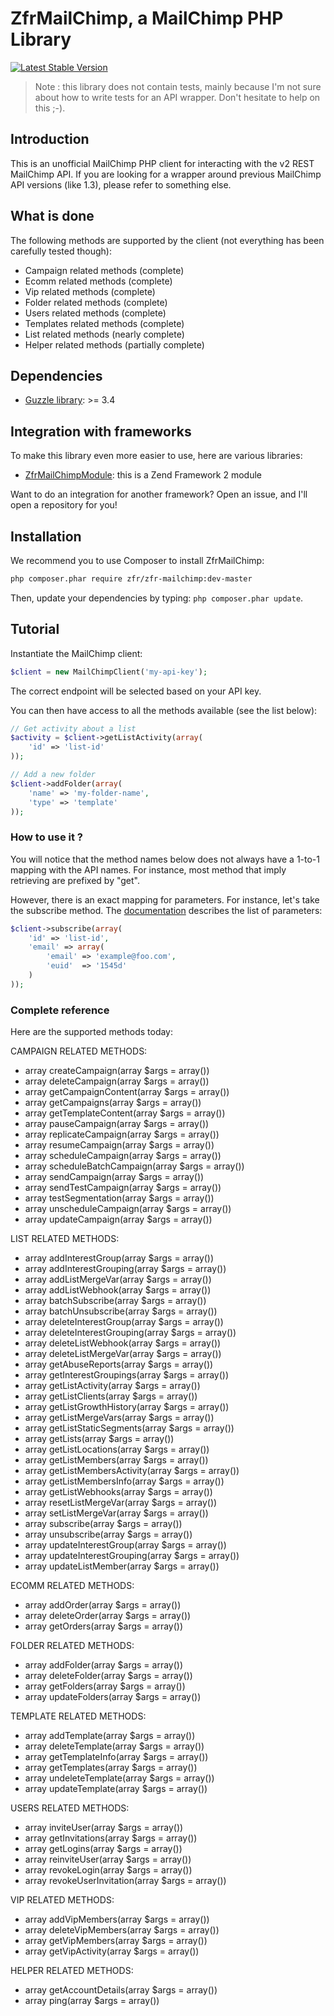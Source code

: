 # ZfrMailChimp, a MailChimp PHP Library

[![Latest Stable Version](https://poser.pugx.org/zfr/zfr-mailchimp/v/stable.png)](https://packagist.org/packages/zfr/zfr-mailchimp)

> Note : this library does not contain tests, mainly because I'm not sure about how to write tests for an API
wrapper. Don't hesitate to help on this ;-).

## Introduction

This is an unofficial MailChimp PHP client for interacting with the v2 REST MailChimp API. If you are looking
for a wrapper around previous MailChimp API versions (like 1.3), please refer to something else.

## What is done

The following methods are supported by the client (not everything has been carefully tested though):

* Campaign related methods (complete)
* Ecomm related methods (complete)
* Vip related methods (complete)
* Folder related methods (complete)
* Users related methods (complete)
* Templates related methods (complete)
* List related methods (nearly complete)
* Helper related methods (partially complete)

## Dependencies

* [Guzzle library](http://guzzlephp.org): >= 3.4

## Integration with frameworks

To make this library even more easier to use, here are various libraries:

* [ZfrMailChimpModule](https://github.com/zf-fr/zfr-mailchimp-module): this is a Zend Framework 2 module

Want to do an integration for another framework? Open an issue, and I'll open a repository for you!

## Installation

We recommend you to use Composer to install ZfrMailChimp:

```sh
php composer.phar require zfr/zfr-mailchimp:dev-master
```

Then, update your dependencies by typing: `php composer.phar update`.

## Tutorial

Instantiate the MailChimp client:

```php
$client = new MailChimpClient('my-api-key');
```

The correct endpoint will be selected based on your API key.

You can then have access to all the methods available (see the list below):

```php
// Get activity about a list
$activity = $client->getListActivity(array(
    'id' => 'list-id'
));

// Add a new folder
$client->addFolder(array(
    'name' => 'my-folder-name',
    'type' => 'template'
));
```

### How to use it ?

You will notice that the method names below does not always have a 1-to-1 mapping with the API names. For instance,
most method that imply retrieving are prefixed by "get".

However, there is an exact mapping for parameters. For instance, let's take the subscribe method. The [documentation](http://apidocs.mailchimp.com/api/2.0/lists/subscribe.php)
describes the list of parameters:

```php
$client->subscribe(array(
    'id' => 'list-id',
    'email' => array(
        'email' => 'example@foo.com',
        'euid'  => '1545d'
    )
));
```

### Complete reference

Here are the supported methods today:

CAMPAIGN RELATED METHODS:

* array createCampaign(array $args = array())
* array deleteCampaign(array $args = array())
* array getCampaignContent(array $args = array())
* array getCampaigns(array $args = array())
* array getTemplateContent(array $args = array())
* array pauseCampaign(array $args = array())
* array replicateCampaign(array $args = array())
* array resumeCampaign(array $args = array())
* array scheduleCampaign(array $args = array())
* array scheduleBatchCampaign(array $args = array())
* array sendCampaign(array $args = array())
* array sendTestCampaign(array $args = array())
* array testSegmentation(array $args = array())
* array unscheduleCampaign(array $args = array())
* array updateCampaign(array $args = array())

LIST RELATED METHODS:

* array addInterestGroup(array $args = array())
* array addInterestGrouping(array $args = array())
* array addListMergeVar(array $args = array())
* array addListWebhook(array $args = array())
* array batchSubscribe(array $args = array())
* array batchUnsubscribe(array $args = array())
* array deleteInterestGroup(array $args = array())
* array deleteInterestGrouping(array $args = array())
* array deleteListWebhook(array $args = array())
* array deleteListMergeVar(array $args = array())
* array getAbuseReports(array $args = array())
* array getInterestGroupings(array $args = array())
* array getListActivity(array $args = array())
* array getListClients(array $args = array())
* array getListGrowthHistory(array $args = array())
* array getListMergeVars(array $args = array())
* array getListStaticSegments(array $args = array())
* array getLists(array $args = array())
* array getListLocations(array $args = array())
* array getListMembers(array $args = array())
* array getListMembersActivity(array $args = array())
* array getListMembersInfo(array $args = array())
* array getListWebhooks(array $args = array())
* array resetListMergeVar(array $args = array())
* array setListMergeVar(array $args = array())
* array subscribe(array $args = array())
* array unsubscribe(array $args = array())
* array updateInterestGroup(array $args = array())
* array updateInterestGrouping(array $args = array())
* array updateListMember(array $args = array())

ECOMM RELATED METHODS:

* array addOrder(array $args = array())
* array deleteOrder(array $args = array())
* array getOrders(array $args = array())

FOLDER RELATED METHODS:

* array addFolder(array $args = array())
* array deleteFolder(array $args = array())
* array getFolders(array $args = array())
* array updateFolders(array $args = array())

TEMPLATE RELATED METHODS:

* array addTemplate(array $args = array())
* array deleteTemplate(array $args = array())
* array getTemplateInfo(array $args = array())
* array getTemplates(array $args = array())
* array undeleteTemplate(array $args = array())
* array updateTemplate(array $args = array())

USERS RELATED METHODS:

* array inviteUser(array $args = array())
* array getInvitations(array $args = array())
* array getLogins(array $args = array())
* array reinviteUser(array $args = array())
* array revokeLogin(array $args = array())
* array revokeUserInvitation(array $args = array())

VIP RELATED METHODS:

* array addVipMembers(array $args = array())
* array deleteVipMembers(array $args = array())
* array getVipMembers(array $args = array())
* array getVipActivity(array $args = array())

HELPER RELATED METHODS:

* array getAccountDetails(array $args = array())
* array ping(array $args = array())
